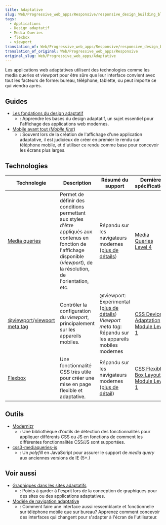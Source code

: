 ```yaml
---
title: Adaptative
slug: Web/Progressive_web_apps/Responsive/responsive_design_building_blocks
tags:
  - Applications
  - Design adaptatif
  - Media Queries
  - flexbox
  - viewport
translation_of: Web/Progressive_web_apps/Responsive/responsive_design_building_blocks
translation_of_original: Web/Progressive_web_apps/Responsive
original_slug: Web/Progressive_web_apps/Adaptative
---
```


Les applications web adaptatives utilisent des technologies comme les media queries et viewport pour être sûre que leur interface convient avec tout les facteurs de forme: bureau, téléphone, tablette, ou peut importe ce qui viendra après.

## Guides

- [Les fondations du design adaptatif](/fr/Apps/app_layout/responsive_design_building_blocks)
  - : Apprendre les bases du design adaptatif, un sujet essentiel pour l'affichage des applications web modernes.
- [Mobile avant tout (_Mobile first_)](/fr/docs/Web/Apps/Modern/Responsive/Mobile_first)
  - : Souvent lors de la création de l'affichage d'une application adaptative, il est judicieux de créer en premier le rendu sur téléphone mobile, et d'utiliser ce rendu comme base pour concevoir les écrans plus larges.

## Technologies

| Technologie                                                                                            | Description                                                                                                                                                                       | Résumé du support                                                                                                                                             | Dernière spécification                                                                                 |
| ------------------------------------------------------------------------------------------------------ | --------------------------------------------------------------------------------------------------------------------------------------------------------------------------------- | ------------------------------------------------------------------------------------------------------------------------------------------------------------- | ------------------------------------------------------------------------------------------------------ |
| [Media queries](/fr/docs/Web/CSS/Media_Queries)                                                        | Permet de définir des conditions permettant aux styles d'être appliqués aux contenus en fonction de l'affichage disponible (_viewport_), de la résolution, de l'orientation, etc. | Répandu sur les navigateurs modernes ([plus de détails](/fr/docs/Web/CSS/Media_Queries#Browser_compatibility))                                                | [Media Queries Level 4](https://drafts.csswg.org/mediaqueries-4/)                                      |
| [@viewport](/fr/docs/Web/CSS/@viewport)/[viewport meta tag](/fr/docs/Mozilla/Mobile/Viewport_meta_tag) | Contrôler la configuration du _viewport_, principalement sur les appareils mobiles.                                                                                               | @viewport: Expérimental ([plus de détails](/fr/docs/Web/CSS/@viewport#Browser_compatibility)) _Viewport meta tag_: Répandu sur les appareils mobiles modernes | [CSS Device Adaptation Module Level 1](https://drafts.csswg.org/css-device-adapt/#the-atviewport-rule) |
| [Flexbox](/fr/docs/Web/CSS/CSS_Flexible_Box_Layout)                                                    | Une fonctionnalité CSS très utile pour créer une mise en page flexible et adaptative.                                                                                             | Répandu sur les navigateurs modernes ([plus de détail](/fr/docs/Web/CSS/CSS_Flexible_Box_Layout#Browser_compatibility))                                       | [CSS Flexible Box Layout Module Level 1](https://drafts.csswg.org/css-flexbox-1/)                      |

## Outils

- [Modernizr](https://modernizr.com/)
  - : Une bibliothèque d'outils de détection des fonctionnalités pour appliquer différents CSS ou JS en fonctions de comment les différentes fonctionnalités CSS/JS sont supportées.
- [css3-mediaqueries-js](https://code.google.com/archive/p/css3-mediaqueries-js/)
  - : Un _polyfill_ en JavaScript pour assurer le support de _media query_ aux anciennes versions de IE (5+.)

## Voir aussi

- [Graphiques dans les sites adaptatifs](/fr/Apps/Design/Design_graphique_pour_les_sites_responsiveGraphics_for_responsive_sites)
  - : Points à garder à l'esprit lors de la conception de graphiques pour des sites ou des applications adaptatives.
- [Modèle de navigation adaptative](/fr/Apps/Design/Patrons_navigation_adaptative)
  - : Comment faire une interface aussi ressemblante et fonctionnelle sur téléphone mobile que sur bureau? Apprenez comment concevoir des interfaces qui changent pour s'adapter à l'écran de l'utilisateur.
